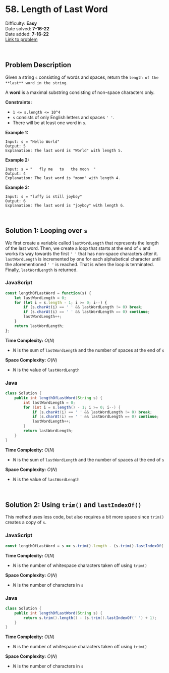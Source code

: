 # 58. Length of Last Word

Difficulty: **Easy**  
Date solved: **7-16-22**  
Date added: **7-16-22**  
[Link to problem](https://leetcode.com/problems/length-of-last-word/)

<br>

## Problem Description

Given a string `s` consisting of words and spaces, return the `length of the **last** word in the string`.

A **word** is a maximal substring consisting of non-space characters only.

**Constraints:**

- `1 <= s.length <= 10^4`
- `s` consists of only English letters and spaces `' '`.
- There will be at least one word in `s`.

**Example 1:**

```
Input: s = "Hello World"
Output: 5
Explanation: The last word is "World" with length 5.
```

**Example 2:**

```
Input: s = "   fly me   to   the moon  "
Output: 4
Explanation: The last word is "moon" with length 4.
```

**Example 3:**

```
Input: s = "luffy is still joyboy"
Output: 6
Explanation: The last word is "joyboy" with length 6.
```

<br>

## Solution 1: Looping over `s`

We first create a variable called `lastWordLength` that represents the length of the last word. Then, we create a loop that starts at the end of `s` and works its way towards the first `' '` that has non-space characters after it. `lastWordLength` is incremented by one for each alphabetical character until the aforementioned `' '` is reached. That is when the loop is terminated. Finally, `lastWordLength` is returned.

### **JavaScript**

```js
const lengthOfLastWord = function(s) {
    let lastWordLength = 0;
    for (let i = s.length - 1; i >= 0; i--) {
        if (s.charAt(i) == ' ' && lastWordLength != 0) break;
        if (s.charAt(i) == ' ' && lastWordLength == 0) continue;
        lastWordLength++;
    }
    return lastWordLength;
};
```

**Time Complexity:** $O(N)$
- $N$ is the sum of `lastWordLength` and the number of spaces at the end of `s`

**Space Complexity:** $O(N)$
- $N$ is the value of `lastWordLength`

### **Java**

```java
class Solution {
    public int lengthOfLastWord(String s) {
        int lastWordLength = 0;
        for (int i = s.length() - 1; i >= 0; i--) {
            if (s.charAt(i) == ' ' && lastWordLength != 0) break;
            if (s.charAt(i) == ' ' && lastWordLength == 0) continue;
            lastWordLength++;
        }
        return lastWordLength;
    }
}
```

**Time Complexity:** $O(N)$
- $N$ is the sum of `lastWordLength` and the number of spaces at the end of `s`

**Space Complexity:** $O(N)$
- $N$ is the value of `lastWordLength`

<br>

## Solution 2: Using `trim()` and `lastIndexOf()`

This method uses less code, but also requires a bit more space since `trim()` creates a copy of `s`.

### **JavaScript**

```js
const lengthOfLastWord = s => s.trim().length - (s.trim().lastIndexOf(' ') + 1);
```

**Time Complexity:** $O(N)$
- $N$ is the number of whitespace characters taken off using `trim()`

**Space Complexity:** $O(N)$
- $N$ is the number of characters in `s`

### **Java**

```java
class Solution {
    public int lengthOfLastWord(String s) {
        return s.trim().length() - (s.trim().lastIndexOf(' ') + 1);
    }
}
```

**Time Complexity:** $O(N)$
- $N$ is the number of whitespace characters taken off using `trim()`

**Space Complexity:** $O(N)$
- $N$ is the number of characters in `s`
